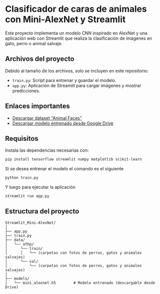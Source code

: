 # Clasificador de caras de animales con Mini-AlexNet y Streamlit

Este proyecto implementa un modelo CNN inspirado en AlexNet y una aplicación web con Streamlit que realiza la clasificación de imágenes en gato, perro o animal salvaje.

## Archivos del proyecto

Debido al tamaño de los archivos, solo se incluyen en este repositorio:

- `train.py`: Script para entrenar y guardar el modelo.
- `app.py`: Aplicación de Streamlit para cargar imágenes y mostrar predicciones.

## Enlaces importantes

- [Descargar dataset "Animal Faces"]([https://www.kaggle.com/competitions/leaf-classification/data](https://www.kaggle.com/datasets/andrewmvd/animal-faces))
- [Descargar modelo entrenado desde Google Drive]([https://drive.google.com/your-model-link](https://drive.google.com/drive/folders/1DtGI12GzraCLKuTkD13BbSGM_TEI5FkW?usp=sharing))

## Requisitos

Instala las dependencias necesarias con:

```bash
pip install tensorflow streamlit numpy matplotlib scikit-learn
```

Si se desea entrenar el modelo el comando es el siguiente

```bash
python train.py
```

Y luego para ejecutar la aplicación

```bash
streamlit run app.py
```

## Estructura del proyecto

```plaintext
Streamlit_Mini-AlexNet/
│
├── app.py
├── train.py
├── data/
│   └── afhp/
│      └── train/
│      │   └── (carpetas con fotos de perros, gatos y animales salvajes)
│      └── val/
│          └── (carpetas con fotos de perros, gatos y animales salvajes) 
│
├── models/
│   └── mini_alexnet.h5        # Modelo entrenado (descargable desde Drive)
